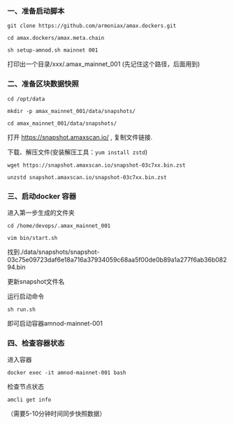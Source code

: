 ### 一、准备启动脚本 
```git clone https://github.com/armoniax/amax.dockers.git```
  
```cd amax.dockers/amax.meta.chain```
  
```sh setup-amnod.sh mainnet 001```

打印出一个目录/xxx/.amax_mainnet_001 (先记住这个路径，后面用到)


### 二、准备区块数据快照

```cd /opt/data```

```mkdir -p amax_mainnet_001/data/snapshots/```

```cd amax_mainnet_001/data/snapshots/```


打开 https://snapshot.amaxscan.io/ , 复制文件链接.


下载、解压文件(安装解压工具：```yum install zstd```)

```wget https://snapshot.amaxscan.io/snapshot-03c7xx.bin.zst```

```unzstd snapshot.amaxscan.io/snapshot-03c7xx.bin.zst```



### 三、启动docker 容器

进入第一步生成的文件夹

```cd /home/devops/.amax_mainnet_001```

```vim bin/start.sh```

找到./data/snapshots/snapshot-03c75e09723daf6e18a716a37934059c68aa5f00de0b89a1a277f6ab36b08294.bin

更新snapshot文件名

运行启动命令

```sh run.sh```

即可启动容器amnod-mainnet-001

### 四、检查容器状态

进入容器

```docker exec -it amnod-mainnet-001 bash```

检查节点状态

```amcli get info```

（需要5-10分钟时间同步快照数据）

